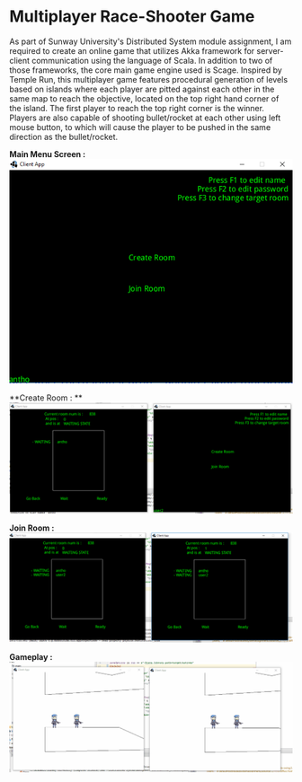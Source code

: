 # Multiplayer Race-Shooter Game
As part of Sunway University's Distributed System module assignment, I am required to create an online game that utilizes Akka framework for server-client communication using the language of Scala. In addition to two of those frameworks, the core main game engine used is Scage.
Inspired by Temple Run, this multiplayer game features procedural generation of levels based on islands where each player are pitted against each other in the same map to reach the objective, located on the top right hand corner of the island. The first player to reach the top right corner is the winner.
Players are also capable of shooting bullet/rocket at each other using left mouse button, to which will cause the player to be pushed in the same direction as the bullet/rocket. 

**Main Menu Screen :**
![Main Menu Screen](https://github.com/MrRexZ/DistributedSystemAssignment2/blob/master/demo/images/start_screen.PNG?raw=true)

**Create Room : **
![Create Room](https://github.com/MrRexZ/DistributedSystemAssignment2/blob/master/demo/images/create_room.PNG?raw=true)

**Join Room :** 
![Join Room](https://github.com/MrRexZ/DistributedSystemAssignment2/blob/master/demo/images/waiting_room.PNG?raw=true)

**Gameplay :**
![Gameplay](https://github.com/MrRexZ/DistributedSystemAssignment2/blob/master/demo/images/gameplay.gif?raw=true)
